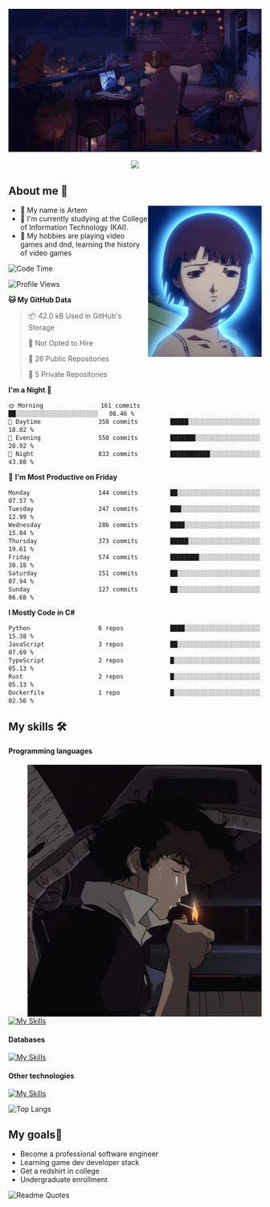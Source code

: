 <div align="center">
  <p>
    <img src="assets/lo-fi.gif">
  </p>
  <p>
    <img src="https://readme-typing-svg.herokuapp.com?color=%2336BCF7&lines=Welcome-to-my-profile&center=true&width=380&height=50&duration=4000&pause=1000">
  </p>
</div>

<div>
  <h2>About me 🚀</h2>
   <div align="center">
    <img src="assets/lain2.gif" align="right" height="300px">
  </div>
  <ul>
    <li>👨 My name is Artem</li>
    <li>🌱 I'm currently studying at the College of Information Technology (KAI).</li>
    <li>👾 My hobbies are playing video games and dnd, learning the history of video games </li>
  </ul>
</div>


<!--START_SECTION:waka-->
![Code Time](http://img.shields.io/badge/Code%20Time-238%20hrs%2017%20mins-blue)

![Profile Views](http://img.shields.io/badge/Profile%20Views-0-blue)

**🐱 My GitHub Data** 

> 📦 42.0 kB Used in GitHub's Storage 
 > 
> 🚫 Not Opted to Hire
 > 
> 📜 26 Public Repositories 
 > 
> 🔑 5 Private Repositories 
 > 
**I'm a Night 🦉** 

```text
🌞 Morning                161 commits         ██░░░░░░░░░░░░░░░░░░░░░░░   08.46 % 
🌆 Daytime                358 commits         █████░░░░░░░░░░░░░░░░░░░░   18.82 % 
🌃 Evening                550 commits         ███████░░░░░░░░░░░░░░░░░░   28.92 % 
🌙 Night                  833 commits         ███████████░░░░░░░░░░░░░░   43.80 % 
```
📅 **I'm Most Productive on Friday** 

```text
Monday                   144 commits         ██░░░░░░░░░░░░░░░░░░░░░░░   07.57 % 
Tuesday                  247 commits         ███░░░░░░░░░░░░░░░░░░░░░░   12.99 % 
Wednesday                286 commits         ████░░░░░░░░░░░░░░░░░░░░░   15.04 % 
Thursday                 373 commits         █████░░░░░░░░░░░░░░░░░░░░   19.61 % 
Friday                   574 commits         ████████░░░░░░░░░░░░░░░░░   30.18 % 
Saturday                 151 commits         ██░░░░░░░░░░░░░░░░░░░░░░░   07.94 % 
Sunday                   127 commits         ██░░░░░░░░░░░░░░░░░░░░░░░   06.68 % 
```


**I Mostly Code in C#** 

```text
Python                   6 repos             ████░░░░░░░░░░░░░░░░░░░░░   15.38 % 
JavaScript               3 repos             ██░░░░░░░░░░░░░░░░░░░░░░░   07.69 % 
TypeScript               2 repos             █░░░░░░░░░░░░░░░░░░░░░░░░   05.13 % 
Rust                     2 repos             █░░░░░░░░░░░░░░░░░░░░░░░░   05.13 % 
Dockerfile               1 repo              █░░░░░░░░░░░░░░░░░░░░░░░░   02.56 % 
```




<!--END_SECTION:waka-->

## My skills 🛠️
#### Programming languages
<div align="center">
  <img src="assets/bebop_smoke.gif" align="right" height="500px">
</div>


[![My Skills](https://skillicons.dev/icons?i=go,cs,python)](https://skillicons.dev)
#### Databases
[![My Skills](https://skillicons.dev/icons?i=mysql,mongodb,postgres)](https://skillicons.dev)
#### Other technologies
[![My Skills](https://skillicons.dev/icons?i=unity,docker,git,wasm,githubactions,kafka)](https://skillicons.dev)

![Top Langs](https://github-readme-stats.vercel.app/api/top-langs/?username=nifle3&layout=compact&theme=nord)


## My goals🚀
- Become a professional software engineer
- Learning game dev developer stack
- Get a redshirt in college
- Undergraduate enrollment

![Readme Quotes](https://quotes-github-readme.vercel.app/api?type=horizontal&theme=nord) 
